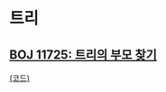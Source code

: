# 트리

## [BOJ 11725: 트리의 부모 찾기](https://www.acmicpc.net/problem/11725)
[(코드)](https://github.com/DJ-archive/Algorithm-DataStructure/blob/main/0minyoung0/algorithm/25_트리/Boj11725.java)